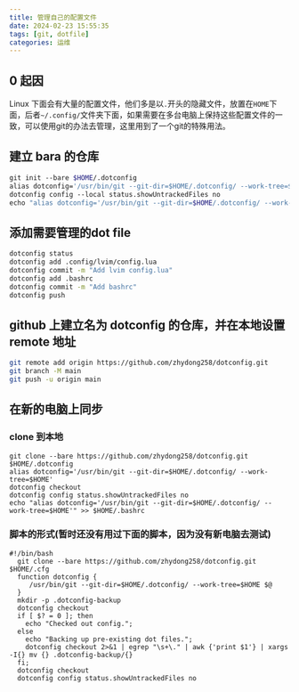 ```yaml
---
title: 管理自己的配置文件
date: 2024-02-23 15:55:35
tags: [git, dotfile]
categories: 运维
---
```


## 0 起因

Linux 下面会有大量的配置文件，他们多是以`.`开头的隐藏文件，放置在`HOME`下面，后者`~/.config/`文件夹下面，如果需要在多台电脑上保持这些配置文件的一致，可以使用git的办法去管理，这里用到了一个git的特殊用法。

## 建立 bara 的仓库

```bash
git init --bare $HOME/.dotconfig
alias dotconfig='/usr/bin/git --git-dir=$HOME/.dotconfig/ --work-tree=$HOME'
dotconfig config --local status.showUntrackedFiles no
echo "alias dotconfig='/usr/bin/git --git-dir=$HOME/.dotconfig/ --work-tree=$HOME'" >> $HOME/.bashrc
```

## 添加需要管理的dot file

```bash
dotconfig status
dotconfig add .config/lvim/config.lua
dotconfig commit -m "Add lvim config.lua"
dotconfig add .bashrc
dotconfig commit -m "Add bashrc"
dotconfig push
```

## github 上建立名为 dotconfig 的仓库，并在本地设置 remote 地址

```bash
git remote add origin https://github.com/zhydong258/dotconfig.git
git branch -M main
git push -u origin main
```

## 在新的电脑上同步

### clone 到本地

```shell
git clone --bare https://github.com/zhydong258/dotconfig.git $HOME/.dotconfig
alias dotconfig='/usr/bin/git --git-dir=$HOME/.dotconfig/ --work-tree=$HOME'
dotconfig checkout
dotconfig config status.showUntrackedFiles no
echo "alias dotconfig='/usr/bin/git --git-dir=$HOME/.dotconfig/ --work-tree=$HOME'" >> $HOME/.bashrc
```

### 脚本的形式(暂时还没有用过下面的脚本，因为没有新电脑去测试)

```shell
#!/bin/bash
  git clone --bare https://github.com/zhydong258/dotconfig.git $HOME/.cfg
  function dotconfig {
     /usr/bin/git --git-dir=$HOME/.dotconfig/ --work-tree=$HOME $@
  }
  mkdir -p .dotconfig-backup
  dotconfig checkout
  if [ $? = 0 ]; then
    echo "Checked out config.";
  else
    echo "Backing up pre-existing dot files.";
    dotconfig checkout 2>&1 | egrep "\s+\." | awk {'print $1'} | xargs -I{} mv {} .dotconfig-backup/{}
  fi;
  dotconfig checkout
  dotconfig config status.showUntrackedFiles no
```
